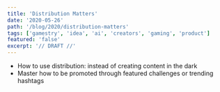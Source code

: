 ```yaml
---
title: 'Distribution Matters'
date: '2020-05-26'
path: '/blog/2020/distribution-matters'
tags: ['gamestry', 'idea', 'ai', 'creators', 'gaming', 'product']
featured: 'false'
excerpt: '// DRAFT //'
---
```


- How to use distribution: instead of creating content in the dark
- Master how to be promoted through featured challenges or trending hashtags
